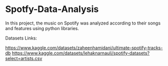 # Spotfy-Data-Analysis
In this project, the music on Spotify was analyzed according to their songs and features using python libraries.


Datasets Links:

https://www.kaggle.com/datasets/zaheenhamidani/ultimate-spotify-tracks-db
https://www.kaggle.com/datasets/lehaknarnauli/spotify-datasets?select=artists.csv


